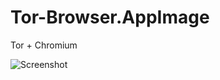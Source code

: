 # Tor-Browser.AppImage

Tor + Chromium 



![Screenshot](https://raw.githubusercontent.com/area-of-dev/Tor-Browser.AppImage/master/screenshots/Screenshot_20200418_134504.png?token=AAY244YQMH3ZOSQYBHP4HXS6TLUSM)
